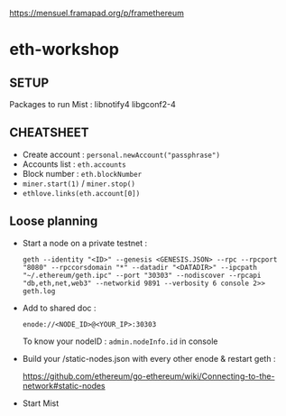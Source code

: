 https://mensuel.framapad.org/p/framethereum

# eth-workshop

## SETUP

Packages to run Mist : libnotify4 libgconf2-4

## CHEATSHEET

* Create account : `personal.newAccount("passphrase")`
* Accounts list : `eth.accounts`
* Block number : `eth.blockNumber`
* `miner.start(1)` / `miner.stop()`
* `ethlove.links(eth.account[0])`

## Loose planning

* Start a node on a private testnet :

    `geth --identity "<ID>" --genesis <GENESIS.JSON> --rpc --rpcport "8080" --rpccorsdomain "*" --datadir "<DATADIR>" --ipcpath "~/.ethereum/geth.ipc" --port "30303" --nodiscover --rpcapi "db,eth,net,web3" --networkid 9891 --verbosity 6 console 2>> geth.log`

* Add to shared doc :

    `enode://<NODE_ID>@<YOUR_IP>:30303`

    To know your nodeID : `admin.nodeInfo.id` in console

* Build your <DATADIR>/static-nodes.json with every other enode & restart geth :

    https://github.com/ethereum/go-ethereum/wiki/Connecting-to-the-network#static-nodes

* Start Mist